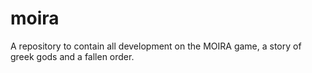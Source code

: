 # moira
A repository to contain all development on the MOIRA game, a story of greek gods and a fallen order. 
